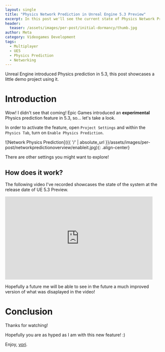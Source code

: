 ```yaml
---
layout: single
title: "Physics Network Prediction in Unreal Engine 5.3 Preview"
excerpt: In this post we'll see the current state of Physics Network Prediction in UE 5.3 Preview.
header:
  teaser: /assets/images/per-post/initial-dormancy/thumb.jpg
author: Meta
category: Videogames Development
tags:
  - Multiplayer
  - UE5
  - Physics Prediction
  - Networking
---
```


Unreal Engine introduced Physics prediction in 5.3, this post showcases a little demo project using it.

# Introduction

Wow! I didn't see that coming! Epic Games introduced an **experimental** Physics prediction feature in 5.3, so... let's take a look.

In order to activate the feature, open `Project Settings` and within the `Physics Tab`, turn on `Enable Physics Prediction`.

![Network Physics Prediction]({{ '/' | absolute_url }}/assets/images/per-post/networkpredictionoverview/enableit.jpg){: .align-center}

There are other settings you might want to explore!

## How does it work?

The following video I've recorded showcases the state of the system at the release date of UE 5.3 Preview. 

<iframe width="480" height="270" src="https://www.youtube.com/embed/py2WbMj1afw" frameborder="0" allow="autoplay; encrypted-media" allowfullscreen></iframe>

Hopefully a future me will be able to see in the future a much improved version of what was disaplayed in the video!

# Conclusion

Thanks for watching! 

Hopefully you are as hyped as I am with this new feature! :)

Enjoy, [vori](https://twitter.com/vorixo).